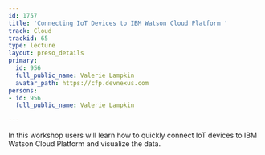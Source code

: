 ```yaml
---
id: 1757
title: 'Connecting IoT Devices to IBM Watson Cloud Platform '
track: Cloud
trackid: 65
type: lecture
layout: preso_details
primary:
  id: 956
  full_public_name: Valerie Lampkin
  avatar_path: https://cfp.devnexus.com
persons:
- id: 956
  full_public_name: Valerie Lampkin

---
```

In this workshop users will learn how to quickly connect IoT devices to IBM Watson Cloud Platform and visualize the data.  